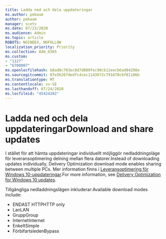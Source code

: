 ```yaml
---
title: Ladda ned och dela uppdateringar
ms.author: pebaum
author: pebaum
manager: scotv
ms.date: 07/23/2020
ms.audience: Admin
ms.topic: article
ROBOTS: NOINDEX, NOFOLLOW
localization_priority: Priority
ms.collection: Adm_O365
ms.custom:
- "1127"
- "6700007"
ms.openlocfilehash: b8ad8c703ec8d7d089fec90cb12eecb6ad84298e
ms.sourcegitcommit: 07e56267dedfc4cec1143072c791670cbf81186b
ms.translationtype: MT
ms.contentlocale: sv-SE
ms.lasthandoff: 07/24/2020
ms.locfileid: "45424202"
---
```

# <a name="download-and-share-updates"></a><span data-ttu-id="ab968-102">Ladda ned och dela uppdateringar</span><span class="sxs-lookup"><span data-stu-id="ab968-102">Download and share updates</span></span>

<span data-ttu-id="ab968-103">I stället för att hämta uppdateringar individuellt möjliggör nedladdningsläge för leveransoptimering delning mellan flera datorer.</span><span class="sxs-lookup"><span data-stu-id="ab968-103">Instead of downloading updates individually, Delivery Optimization download mode enables sharing between multiple PCs.</span></span> <span data-ttu-id="ab968-104">Mer information finns i [Leveransoptimering för Windows 10-uppdateringar](https://docs.microsoft.com/windows/deployment/update/waas-delivery-optimization).</span><span class="sxs-lookup"><span data-stu-id="ab968-104">For more information, see [Delivery Optimization for Windows 10 updates](https://docs.microsoft.com/windows/deployment/update/waas-delivery-optimization).</span></span>  

<span data-ttu-id="ab968-105">Tillgängliga nedladdningslägen inkluderar:</span><span class="sxs-lookup"><span data-stu-id="ab968-105">Available download modes include:</span></span>  
- <span data-ttu-id="ab968-106">ENDAST HTTP</span><span class="sxs-lookup"><span data-stu-id="ab968-106">HTTP only</span></span>  
- <span data-ttu-id="ab968-107">Lan</span><span class="sxs-lookup"><span data-stu-id="ab968-107">LAN</span></span>  
- <span data-ttu-id="ab968-108">Grupp</span><span class="sxs-lookup"><span data-stu-id="ab968-108">Group</span></span>  
- <span data-ttu-id="ab968-109">Internet</span><span class="sxs-lookup"><span data-stu-id="ab968-109">Internet</span></span>  
- <span data-ttu-id="ab968-110">Enkelt</span><span class="sxs-lookup"><span data-stu-id="ab968-110">Simple</span></span>  
- <span data-ttu-id="ab968-111">Förbifartsleden</span><span class="sxs-lookup"><span data-stu-id="ab968-111">Bypass</span></span>